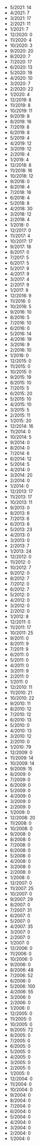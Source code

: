 *  5/2021: 14
*  4/2021: 7
*  3/2021: 17
*  2/2021: 11
*  1/2021: 7
*  12/2020: 0
*  11/2020: 4
*  10/2020: 3
*  9/2020: 20
*  8/2020: 7
*  7/2020: 17
*  6/2020: 13
*  5/2020: 19
*  4/2020: 10
*  3/2020: 7
*  2/2020: 22
*  1/2020: 4
*  12/2019: 8
*  11/2019: 8
*  10/2019: 11
*  9/2019: 8
*  8/2019: 16
*  7/2019: 8
*  6/2019: 8
*  5/2019: 4
*  4/2019: 12
*  3/2019: 12
*  2/2019: 4
*  1/2019: 4
*  12/2018: 8
*  11/2018: 16
*  10/2018: 12
*  9/2018: 0
*  8/2018: 4
*  7/2018: 16
*  6/2018: 4
*  5/2018: 8
*  4/2018: 30
*  3/2018: 12
*  2/2018: 4
*  1/2018: 0
*  12/2017: 0
*  11/2017: 4
*  10/2017: 17
*  9/2017: 18
*  8/2017: 0
*  7/2017: 5
*  6/2017: 5
*  5/2017: 9
*  4/2017: 9
*  3/2017: 4
*  2/2017: 9
*  1/2017: 9
*  12/2016: 9
*  11/2016: 0
*  10/2016: 5
*  9/2016: 10
*  8/2016: 5
*  7/2016: 10
*  6/2016: 0
*  5/2016: 14
*  4/2016: 19
*  3/2016: 9
*  2/2016: 10
*  1/2016: 0
*  12/2015: 0
*  11/2015: 0
*  10/2015: 0
*  9/2015: 19
*  8/2015: 10
*  7/2015: 5
*  6/2015: 20
*  5/2015: 10
*  4/2015: 10
*  3/2015: 5
*  2/2015: 11
*  1/2015: 20
*  12/2014: 16
*  11/2014: 0
*  10/2014: 5
*  9/2014: 0
*  8/2014: 0
*  7/2014: 6
*  6/2014: 12
*  5/2014: 5
*  4/2014: 0
*  3/2014: 20
*  2/2014: 0
*  1/2014: 0
*  12/2013: 17
*  11/2013: 17
*  10/2013: 11
*  9/2013: 0
*  8/2013: 6
*  7/2013: 6
*  6/2013: 6
*  5/2013: 23
*  4/2013: 0
*  3/2013: 0
*  2/2013: 7
*  1/2013: 24
*  12/2012: 0
*  11/2012: 0
*  10/2012: 7
*  9/2012: 0
*  8/2012: 7
*  7/2012: 0
*  6/2012: 7
*  5/2012: 0
*  4/2012: 0
*  3/2012: 0
*  2/2012: 0
*  1/2012: 8
*  12/2011: 0
*  11/2011: 17
*  10/2011: 25
*  9/2011: 0
*  8/2011: 9
*  7/2011: 9
*  6/2011: 0
*  5/2011: 0
*  4/2011: 0
*  3/2011: 9
*  2/2011: 0
*  1/2011: 0
*  12/2010: 11
*  11/2010: 21
*  10/2010: 22
*  9/2010: 11
*  8/2010: 12
*  7/2010: 12
*  6/2010: 13
*  5/2010: 0
*  4/2010: 13
*  3/2010: 12
*  2/2010: 0
*  1/2010: 79
*  12/2009: 0
*  11/2009: 14
*  10/2009: 14
*  9/2009: 15
*  8/2009: 0
*  7/2009: 0
*  6/2009: 0
*  5/2009: 0
*  4/2009: 0
*  3/2009: 0
*  2/2009: 0
*  1/2009: 0
*  12/2008: 20
*  11/2008: 0
*  10/2008: 0
*  9/2008: 0
*  8/2008: 0
*  7/2008: 0
*  6/2008: 0
*  5/2008: 0
*  4/2008: 0
*  3/2008: 0
*  2/2008: 0
*  1/2008: 0
*  12/2007: 0
*  11/2007: 25
*  10/2007: 0
*  9/2007: 29
*  8/2007: 0
*  7/2007: 31
*  6/2007: 0
*  5/2007: 0
*  4/2007: 35
*  3/2007: 0
*  2/2007: 0
*  1/2007: 0
*  12/2006: 0
*  11/2006: 0
*  10/2006: 0
*  9/2006: 0
*  8/2006: 48
*  7/2006: 52
*  6/2006: 0
*  5/2006: 100
*  4/2006: 55
*  3/2006: 0
*  2/2006: 0
*  1/2006: 0
*  12/2005: 0
*  11/2005: 0
*  10/2005: 0
*  9/2005: 72
*  8/2005: 0
*  7/2005: 0
*  6/2005: 0
*  5/2005: 0
*  4/2005: 0
*  3/2005: 0
*  2/2005: 0
*  1/2005: 0
*  12/2004: 0
*  11/2004: 0
*  10/2004: 0
*  9/2004: 0
*  8/2004: 0
*  7/2004: 0
*  6/2004: 0
*  5/2004: 0
*  4/2004: 0
*  3/2004: 0
*  2/2004: 0
*  1/2004: 0